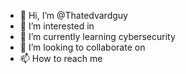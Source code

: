 - 👋 Hi, I’m @Thatedvardguy
- 👀 I’m interested in
- 🌱 I’m currently learning cybersecurity
- 💞️ I’m looking to collaborate on 
- 📫 How to reach me

<!---
Thatedvardguy/Thatedvardguy is a ✨ special ✨ repository because its `README.md` (this file) appears on your GitHub profile.
You can click the Preview link to take a look at your changes.
--->
